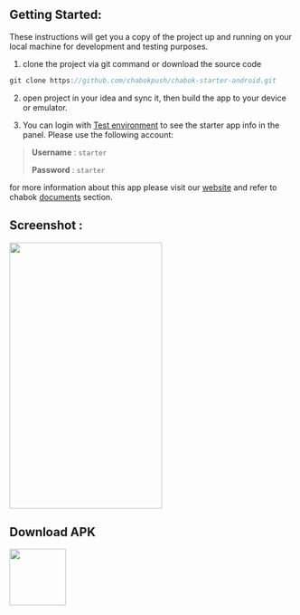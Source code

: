 ## Getting Started:

These instructions will get you a copy of the project up and running on your local machine for development and testing purposes.

1. clone the project via git command or download the source code

```javaScript
git clone https://github.com/chabokpush/chabok-starter-android.git
```


2. open project in your idea and sync it, then build the app to your device or emulator. 

3. You can login with [Test environment](https://sandbox.push.adpdigital.com/login) to see the starter app info in the panel. 
Please use the following account:

> **Username** : `starter` 
>
> **Password** : `starter`

for more information about this app please visit our [website](http://chabokpush.com) and refer to chabok [documents](http://doc.chabokpush.com) section.

## Screenshot : 
<img src="https://github.com/chabokpush/chabok-starter-android/raw/master/starter.png" width="270px" height="470px"/>

## Download APK

<img src="https://github.com/chabokpush/chabok-starter-android/raw/master/Download_Chabok_starter_apk.png" width="100px" height="100px"/>
